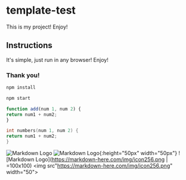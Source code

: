 # template-test
This is my project! Enjoy!
## Instructions
It's simple, just run in any browser! Enjoy!
### Thank you!
<!-- Code Blocks -->
```bash
npm install

npm start
```
```javascript
function add(num 1, num 2) {
return num1 + num2; 
}
```
```C
int numbers(num 1, num 2) {
return num1 + num2; 
}
```
<!-- Images -->
![Markdown Logo](https://markdown-here.com/img/icon256.png)
![Markdown Logo](https://markdown-here.com/img/icon256.png){:height="50px" width="50px"}
![Markdown Logo](https://markdown-here.com/img/icon256.png | =100x100)
<img src"https://markdown-here.com/img/icon256.png" width="50">
